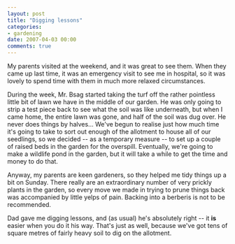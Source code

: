 ```yaml
---
layout: post
title: "Digging lessons"
categories:
- gardening
date: 2007-04-03 00:00
comments: true
---
```


<p>My parents visited at the weekend, and it was great to see them. When they came up last time, it was an emergency visit to see me in hospital, so it was lovely to spend time with them in much more relaxed circumstances.</p>

<p>During the week, Mr. Bsag started taking the turf off the rather pointless little bit of lawn we have in the middle of our garden. He was only going to strip a test piece back to see what the soil was like underneath, but when I came home, the entire lawn was gone, and half of the soil was dug over. He never does things by halves... We've begun to realise just how much time it's going to take to sort out enough of the allotment to house all of our seedlings, so we decided  -- as a temporary measure -- to set up a couple of raised beds in the garden for the overspill. Eventually, we're going to make a wildlife pond in the garden, but it will take a while to get the time and money to do that.</p>

<p>Anyway, my parents are keen gardeners, so they helped me tidy things up a bit on Sunday. There really are an extraordinary number of very prickly plants in the garden, so every move we made in trying to prune things back was accompanied by little yelps of pain. Backing into a berberis is not to be recommended.</p>

<p>Dad gave me digging lessons, and (as usual) he's absolutely right -- it <strong>is</strong> easier when you do it his way. That's just as well, because we've got tens of square metres of fairly heavy soil to dig on the allotment.</p>



